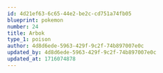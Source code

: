 ```yaml
---
id: 4d21ef63-6c65-44e2-be2c-cd751a74fb05
blueprint: pokemon
number: 24
title: Arbok
type_1: poison
author: 4d8d6ede-5963-429f-9c2f-74b897007e0c
updated_by: 4d8d6ede-5963-429f-9c2f-74b897007e0c
updated_at: 1716074878
---
```

